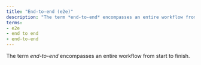 ```yaml
---
title: "End-to-end (e2e)"
description: "The term *end-to-end* encompasses an entire workflow from start to finish."
terms:
- e2e
- end to end
- end-to-end
---
```

The term *end-to-end* encompasses an entire workflow from start to finish.